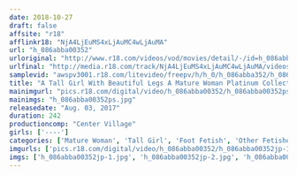 ```yaml
---
date: 2018-10-27
draft: false
affsite: "r18"
afflinkr18: "NjA4LjEuMS4xLjAuMC4wLjAuMA"
url: "h_086abba00352"
urloriginal: "http://www.r18.com/videos/vod/movies/detail/-/id=h_086abba00352"
urlfinal: "http://media.r18.com/track/NjA4LjEuMS4xLjAuMC4wLjAuMA/videos/vod/movies/detail/-/id=h_086abba00352"
samplevid: "awspv3001.r18.com/litevideo/freepv/h/h_0/h_086abba352/h_086abba352_dmb_w.mp4"
title: "A Tall Girl With Beautiful Legs A Mature Woman Platinum Collection When She Walks Through Town She'll Catch Every Man's Eye She'll Turn Heads! A Tall Slender Body And Nice Legs Will Attract Any Man's Wandering Eyes 30 Ladies/4 Hours"
mainimgurl: "pics.r18.com/digital/video/h_086abba00352/h_086abba00352ps.jpg"
mainimgs: "h_086abba00352ps.jpg"
releasedate: "Aug. 03, 2017"
duration: 242
productioncomp: "Center Village"
girls: ['----']
categories: ['Mature Woman', 'Tall Girl', 'Foot Fetish', 'Other Fetishes', 'Over 4 Hours', 'Hi-Def']
imgurls: ['pics.r18.com/digital/video/h_086abba00352/h_086abba00352jp-1.jpg', 'pics.r18.com/digital/video/h_086abba00352/h_086abba00352jp-2.jpg', 'pics.r18.com/digital/video/h_086abba00352/h_086abba00352jp-3.jpg', 'pics.r18.com/digital/video/h_086abba00352/h_086abba00352jp-4.jpg', 'pics.r18.com/digital/video/h_086abba00352/h_086abba00352jp-5.jpg', 'pics.r18.com/digital/video/h_086abba00352/h_086abba00352jp-6.jpg', 'pics.r18.com/digital/video/h_086abba00352/h_086abba00352jp-7.jpg', 'pics.r18.com/digital/video/h_086abba00352/h_086abba00352jp-8.jpg', 'pics.r18.com/digital/video/h_086abba00352/h_086abba00352jp-9.jpg', 'pics.r18.com/digital/video/h_086abba00352/h_086abba00352jp-10.jpg', 'pics.r18.com/digital/video/h_086abba00352/h_086abba00352jp-11.jpg', 'pics.r18.com/digital/video/h_086abba00352/h_086abba00352jp-12.jpg', 'pics.r18.com/digital/video/h_086abba00352/h_086abba00352jp-13.jpg', 'pics.r18.com/digital/video/h_086abba00352/h_086abba00352jp-14.jpg', 'pics.r18.com/digital/video/h_086abba00352/h_086abba00352jp-15.jpg', 'pics.r18.com/digital/video/h_086abba00352/h_086abba00352jp-16.jpg', 'pics.r18.com/digital/video/h_086abba00352/h_086abba00352jp-17.jpg', 'pics.r18.com/digital/video/h_086abba00352/h_086abba00352jp-18.jpg', 'pics.r18.com/digital/video/h_086abba00352/h_086abba00352jp-19.jpg', 'pics.r18.com/digital/video/h_086abba00352/h_086abba00352jp-20.jpg']
imgs: ['h_086abba00352jp-1.jpg', 'h_086abba00352jp-2.jpg', 'h_086abba00352jp-3.jpg', 'h_086abba00352jp-4.jpg', 'h_086abba00352jp-5.jpg', 'h_086abba00352jp-6.jpg', 'h_086abba00352jp-7.jpg', 'h_086abba00352jp-8.jpg', 'h_086abba00352jp-9.jpg', 'h_086abba00352jp-10.jpg', 'h_086abba00352jp-11.jpg', 'h_086abba00352jp-12.jpg', 'h_086abba00352jp-13.jpg', 'h_086abba00352jp-14.jpg', 'h_086abba00352jp-15.jpg', 'h_086abba00352jp-16.jpg', 'h_086abba00352jp-17.jpg', 'h_086abba00352jp-18.jpg', 'h_086abba00352jp-19.jpg', 'h_086abba00352jp-20.jpg']
---
```

